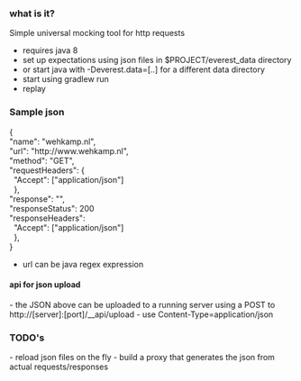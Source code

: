 <h3>what is it?</h3>

Simple universal mocking tool for http requests
- requires java 8
- set up expectations using json files in $PROJECT/everest_data directory
- or start java with -Deverest.data=[..] for a different data directory
- start using gradlew run
- replay 

<h3>Sample json</h3>
{<br/>
"name": "wehkamp.nl",<br/>
"url": "http://www.wehkamp.nl",<br/>
"method": "GET",<br/>
"requestHeaders": {<br/>
&nbsp;&nbsp;"Accept": ["application/json"]<br/>
&nbsp;&nbsp;},<br/>
"response": "<html>",<br/>
"responseStatus": 200<br/>
"responseHeaders": <br/>
&nbsp;&nbsp;"Accept": ["application/json"]<br/>
&nbsp;&nbsp;},<br/>
}<br/>

- url can be java regex expression

<h4>api for json upload</h4>
- the JSON above can be uploaded to a running server using a POST to http://[server]:[port]/__api/upload
- use Content-Type=application/json  

<h3>TODO's</h3>
- reload json files on the fly
- build a proxy that generates the json from actual requests/responses
